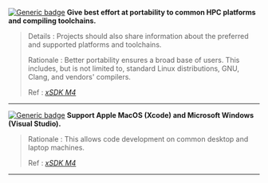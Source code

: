 <a name="mpor1"></a>
[![Generic badge](https://img.shields.io/badge/M.por-1-red.svg)]() **Give best effort at portability to common HPC platforms and compiling toolchains.**

>Details
>: Projects should also share information about the preferred and supported platforms and toolchains.
>
>Rationale
>: Better portability ensures a broad base of users. This includes, but is not limited to, standard Linux distributions, GNU, Clang, and vendors' compilers.
>
>Ref
>: [*xSDK M4*](https://github.com/xsdk-project/xsdk-community-policies/blob/master/package_policies/M4.md)

---
<a name="rpor2"></a>
[![Generic badge](https://img.shields.io/badge/R.por-2-yellow.svg)]() **Support Apple MacOS (Xcode) and Microsoft Windows (Visual Studio).**

>Rationale
>: This allows code development on common desktop and laptop machines.
>
>Ref
>: [*xSDK M4*](https://github.com/xsdk-project/xsdk-community-policies/blob/master/package_policies/M4.md)

---
